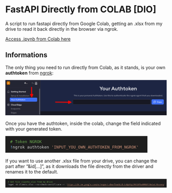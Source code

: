 
# FastAPI Directly from COLAB [DIO]

A script to run fastapi directly from Google Colab, getting an .xlsx from my drive to read it back directly in the browser via ngrok.

[Access .ipynb from Colab here](https://colab.research.google.com/drive/11yN-j6fZ-2d4G1E5F7zoj8EVNPJ_ZvqS?usp=drive_link)

## Informations

The only thing you need to run directly from Colab, as it stands, is your own **authtoken** from [ngrok](https://ngrok.com/):


![App Screenshot](https://github.com/marceloandrade93/fastapi-python-dio/blob/main/files/screenshot_1.png?raw=true)


Once you have the authtoken, inside the colab, change the field indicated with your generated token.

![App Screenshot](https://github.com/marceloandrade93/fastapi-python-dio/blob/main/files/screenshot_2.png?raw=true)


If you want to use another .xlsx file from your drive, you can change the part after “&id[...]”, as it downloads the file directly from the driver and renames it to the default.

![App Screenshot](https://github.com/marceloandrade93/fastapi-python-dio/blob/main/files/screenshot_3.png?raw=true)


